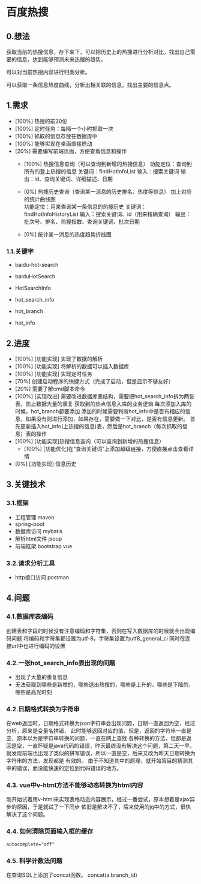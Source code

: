 # 百度热搜

## 0.想法

获取当前的热搜信息，存下来下，可以把历史上的热搜进行分析对比，找出自己需要的信息，达到能够预测未来热搜的趋势。

可以对当前热搜内容进行归类分析。

可以获取一条信息热度曲线，分析出相关联的信息，找出主要的信息点。

## 1.需求

- [100%] 热搜的前30位
- [100%] 定时任务：每隔一个小时抓取一次
- [100%] 抓取的信息存放在数据库中
- [100%] 能够实现在桌面直接启动
- [20%] 需要编写前端页面，方便查看信息和操作
	- [100%] 热搜信息查询（可以查询到新增的热搜信息）
		功能定位：查询到所有的登上热搜的信息
		关键词：findHotInfoList
		输入：搜索关键词
		输出：id、查询关键词、详细描述、日期

	- [0%] 热搜历史查询（查询某一消息的历史排名、热度等信息）
		加上对应的统计曲线图		
		功能定位：用来查询某一条信息的热搜历史
		关键词：findHotInfoHistoryList
		输入：搜索关键词、id（用来精确查询）
		输出：批次号、排名、热搜指数、查询关键词、批次日期

	- [0%] 统计某一消息的热度趋势折线图

### 1.1.关键字

- baidu-hot-search
- baiduHotSearch

- HotSearchInfo
- hot_search_info

- hot_branch
- hot_info

## 2.进度

- [100%] [功能实现] 实现了数据的解析
- [100%] [功能实现] 将解析的数据可以插入数据库
- [100%] [功能实现] 实现定时任务
- [70%] 创建启动程序的快捷方式（完成了启动，但是显示不够友好）  
- [20%] 需要了解cmd脚本命令
- [100%] [实现改进] 需要改进数据库表结构，需要把hot_search_info拆为两张表，防止数据大量的重复
	获取到的热点信息入库的业务逻辑
	每次添加入库的时候，hot_branch都要添加
	添加的时候需要判断hot_info中是否有相应的信息，如果没有则进行添加，如果存在，需要做一下对比，是否有信息更新。
	首先更新插入hot_info(上热搜的信息)表，然后是hot_branch（每次抓取的信息）表的操作
- [100%] [功能实现]热搜信息查询（可以查询到新增的热搜信息）
	- [100%] [功能优化]在“查询关键词”上添加超级链接，方便直接点击查看详情
- [0%] [功能实现] 信息历史

## 3.关键技术

### 3.1.框架
- 工程管理 maven
- spring-boot
- 数据库访问 mybatis
- 解析html文件 jsoup
- 前端框架 bootstrap  vue

### 3.2.请求分析工具
- http接口访问 postman

## 4.问题

### 4.1.数据库表编码

创建表和字段的时候没有注意编码和字符集，否则在写入数据库的时候就会出现编码问题
将编码和字符集都设置为utf-8，字符集设置为utf8_general_ci
同时在连接url中也进行编码的设置

### 4.2.一张hot_search_info表出现的问题

- 出现了大量的重复信息
- 无法获取到哪些是新增的，哪些退出热搜的，哪些是上升的，哪些是下降的，哪些是高光时刻

### 4.2.日期格式转换为字符串

在web返回时，日期格式转换为json字符串会出现问题，日期一直返回为空，经过分析，原来是变量名拼错，
此时能够返回对应的值，但是，返回的字符串一直是空，原本以为是字符串转换的问题，一直在网上查找
各种转换的方法，但都是返回是空，一直怀疑是java代码的错误，昨天最终没有解决这个问题，第二天一早，
就发现前端也出现了类似的拼写错误，所以一直是空，后来又改为昨天日期转换为字符串的方法，发现都是
有效的。
由于不知道其中的原理，就开始盲目的猜测其中的错误，而没能快速的定位到代码错误的地方。

### 4.3. vue中v-html方法不能够动态转换为html内容

刚开始试着用v-html来实现表格动态内容展示，经过一番尝试，原本想着是ajax异步的原因，于是就试了一下同步
依旧是解决不了，后来使用的jq中的方式，很快解决了这个问题。

### 4.4. 如何清除页面输入框的缓存

```html
autocomplete="off"
```

### 4.5. 科学计数法问题

在查询SQL上添加了concat函数。
concat(a.branch_id)